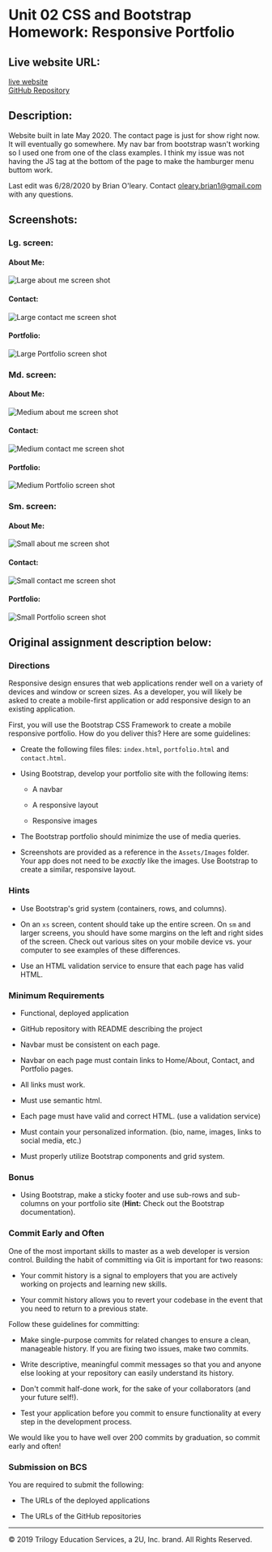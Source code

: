 # Unit 02 CSS and Bootstrap Homework: Responsive Portfolio

## Live website URL:
[live website](https://boleary1.github.io/Homework-2-CSS-Bootstrap/index.html)
</br>
[GitHub Repository](https://github.com/boleary1/Homework-2-CSS-Bootstrap)



## **Description:**
Website built in late May 2020.  The contact page is just for show right now.  It will eventually go somewhere.  My nav bar from bootstrap wasn't working so I used one from one of the class examples.  I think my issue was not having the JS tag at the bottom of the page to make the hamburger menu buttom work.  

Last edit was 6/28/2020 by Brian O'leary.  Contact oleary.brian1@gmail.com with any questions.

## **Screenshots:**
### **Lg. screen:**
#### About Me:
![Large about me screen shot](https://github.com/boleary1/Homework-2-CSS-Bootstrap/blob/master/Assets/images/about%20me%201.JPG?raw=true)
#### Contact:
![Large contact me screen shot](https://github.com/boleary1/Homework-2-CSS-Bootstrap/blob/master/Assets/images/contact%201.JPG?raw=true)
#### Portfolio:
![Large Portfolio screen shot](https://github.com/boleary1/Homework-2-CSS-Bootstrap/blob/master/Assets/images/potfolio%20screen%20shot.JPG?raw=true)
### **Md. screen:**
#### About Me:
![Medium about me screen shot](https://github.com/boleary1/Homework-2-CSS-Bootstrap/blob/master/Assets/images/about%20me%202.JPG?raw=true)
#### Contact:
![Medium contact me screen shot](https://github.com/boleary1/Homework-2-CSS-Bootstrap/blob/master/Assets/images/contact%202.JPG?raw=true)
#### Portfolio:
![Medium Portfolio screen shot](https://github.com/boleary1/Homework-2-CSS-Bootstrap/blob/master/Assets/images/potfolio%20screen%20shot%202.JPG?raw=true)
### **Sm. screen:**
#### About Me:
![Small about me screen shot](https://github.com/boleary1/Homework-2-CSS-Bootstrap/blob/master/Assets/images/about%20me3.JPG?raw=true)
#### Contact:
![Small contact me screen shot](https://github.com/boleary1/Homework-2-CSS-Bootstrap/blob/master/Assets/images/contact%203.JPG?raw=true)
#### Portfolio:
![Small Portfolio screen shot](https://github.com/boleary1/Homework-2-CSS-Bootstrap/blob/master/Assets/images/potfolio%20screen%20shot%203.JPG?raw=true)




## **Original assignment description below:**

### Directions

Responsive design ensures that web applications render well on a variety of devices and window or screen sizes. As a developer, you will likely be asked to create a mobile-first application or add responsive design to an existing application. 

First, you will use the Bootstrap CSS Framework to create a mobile responsive portfolio. How do you deliver this? Here are some guidelines:

* Create the following files files: `index.html`, `portfolio.html` and `contact.html`.

* Using Bootstrap, develop your portfolio site with the following items:

   * A navbar

   * A responsive layout

   * Responsive images

* The Bootstrap portfolio should minimize the use of media queries.

* Screenshots are provided as a reference in the `Assets/Images` folder. Your app does not need to be _exactly_ like the images. Use Bootstrap to create a similar, responsive layout.

### Hints

* Use Bootstrap's grid system (containers, rows, and columns).

* On an `xs` screen, content should take up the entire screen. On `sm` and larger screens, you should have some margins on the left and right sides of the screen. Check out various sites on your mobile device vs. your computer to see examples of these differences.

* Use an HTML validation service to ensure that each page has valid HTML.

### Minimum Requirements

* Functional, deployed application

* GitHub repository with README describing the project

* Navbar must be consistent on each page.

* Navbar on each page must contain links to Home/About, Contact, and Portfolio pages.

* All links must work.

* Must use semantic html.

* Each page must have valid and correct HTML. (use a validation service)

* Must contain your personalized information. (bio, name, images, links to social media, etc.)

* Must properly utilize Bootstrap components and grid system.


### Bonus

* Using Bootstrap, make a sticky footer and use sub-rows and sub-columns on your portfolio site (**Hint:** Check out the Bootstrap documentation).


### Commit Early and Often

One of the most important skills to master as a web developer is version control. Building the habit of committing via Git is important for two reasons:

* Your commit history is a signal to employers that you are actively working on projects and learning new skills.

* Your commit history allows you to revert your codebase in the event that you need to return to a previous state.

Follow these guidelines for committing:

* Make single-purpose commits for related changes to ensure a clean, manageable history. If you are fixing two issues, make two commits.

* Write descriptive, meaningful commit messages so that you and anyone else looking at your repository can easily understand its history.

* Don't commit half-done work, for the sake of your collaborators (and your future self!).

* Test your application before you commit to ensure functionality at every step in the development process.

We would like you to have well over 200 commits by graduation, so commit early and often!


### Submission on BCS

You are required to submit the following:

* The URLs of the deployed applications

* The URLs of the GitHub repositories

- - -

© 2019 Trilogy Education Services, a 2U, Inc. brand. All Rights Reserved.
